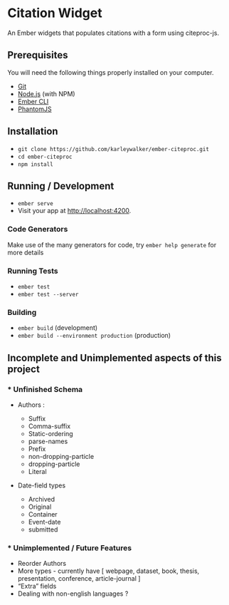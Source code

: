 # Citation Widget

An Ember widgets that populates citations with a form using citeproc-js.

## Prerequisites

You will need the following things properly installed on your computer.

* [Git](https://git-scm.com/)
* [Node.js](https://nodejs.org/) (with NPM)
* [Ember CLI](https://ember-cli.com/)
* [PhantomJS](http://phantomjs.org/)

## Installation

* `git clone https://github.com/karleywalker/ember-citeproc.git`
* `cd ember-citeproc`
* `npm install`

## Running / Development

* `ember serve`
* Visit your app at [http://localhost:4200](http://localhost:4200).

### Code Generators

Make use of the many generators for code, try `ember help generate` for more details

### Running Tests

* `ember test`
* `ember test --server`

### Building

* `ember build` (development)
* `ember build --environment production` (production)

## Incomplete and Unimplemented aspects of this project
### * Unfinished Schema
  * Authors :
    * Suffix
    * Comma-suffix
    * Static-ordering
    * parse-names
    * Prefix
    * non-dropping-particle
    * dropping-particle
    * Literal

  * Date-field types
    * Archived
    * Original
    * Container
    * Event-date
    * submitted
  
  
###  * Unimplemented / Future Features
  * Reorder Authors
  * More types - currently have [ webpage, dataset, book, thesis, presentation, conference, article-journal ]
  * “Extra” fields
  * Dealing with non-english languages ?
